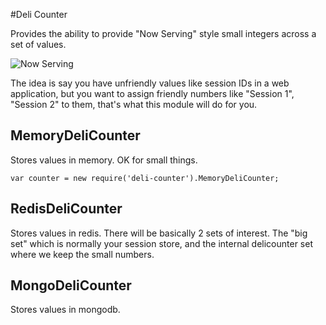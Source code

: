 #Deli Counter

Provides the ability to provide "Now Serving" style small integers across a set of values.

![Now Serving](http://arewefullyet.com/images/2013/06/now-serving.jpg)

The idea is say you have unfriendly values like session IDs in a web application, but you want to assign friendly numbers like "Session 1", "Session 2" to them, that's what this module will do for you.

## MemoryDeliCounter

Stores values in memory. OK for small things.

    var counter = new require('deli-counter').MemoryDeliCounter;

## RedisDeliCounter

Stores values in redis. There will be basically 2 sets of interest. The "big set" which is normally your session store, and the internal delicounter set where we keep the small numbers.

## MongoDeliCounter

Stores values in mongodb.